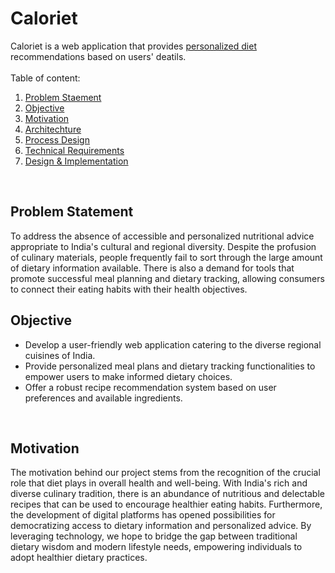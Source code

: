 # Caloriet
Caloriet is a web application that provides <u>personalized diet</u> recommendations based on users' deatils.
<br><br>
Table of content:
<ol>
<li><a href="#problem">Problem Staement</a></li>
<li><a href="#objective">Objective</a></li>
<li><a href="#Overview">Motivation</a></li>
<li><a href="#Features">Architechture</a></li>
<li><a href="#Features">Process Design</a></li>
<li><a href="#Technical-Requirements">Technical Requirements</a></li>
<li><a href="#How-to-Run">Design & Implementation</a></li>
</ol>
<br>
<h2 id="problem">Problem Statement</h2>
To address the absence of accessible and personalized nutritional advice appropriate to India's cultural and regional diversity. Despite the profusion of culinary materials, people frequently fail to sort through the large amount of dietary information available. There is also a demand for tools that promote successful meal planning and dietary tracking, allowing consumers to connect their eating habits with their health objectives.
<br>
<h2 id="objective">Objective</h2>
<ul>
<li>Develop a user-friendly web application catering to the diverse regional cuisines of India.</li>
<li>Provide personalized meal plans and dietary tracking functionalities to empower users to make informed dietary choices.</li>
<li>Offer a robust recipe recommendation system based on user preferences and available ingredients.</li>
</ul>
<br>
<h2 id="motivation">Motivation</h2>
The motivation behind our project stems from the recognition of the crucial role that diet plays in overall health and well-being. With India's rich and diverse culinary tradition, there is an abundance of nutritious and delectable recipes that can be used to encourage healthier eating habits. Furthermore, the development of digital platforms has opened possibilities for democratizing access to dietary information and personalized advice. By leveraging technology, we hope to bridge the gap between traditional dietary wisdom and modern lifestyle needs, empowering individuals to adopt healthier dietary practices.
